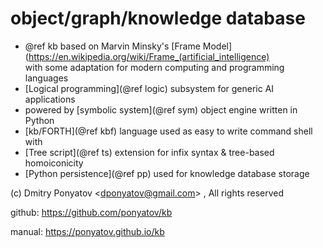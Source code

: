 # 
# object/graph/knowledge database

* @ref kb based on Marvin Minsky's
[Frame Model](https://en.wikipedia.org/wiki/Frame_(artificial_intelligence)
<br>with some adaptation for modern computing and programming languages
* [Logical programming](@ref logic) subsystem for generic AI applications
* powered by [symbolic system](@ref sym) object engine written in Python
* [kb/FORTH](@ref kbf) language used as easy to write command shell with
* [Tree script](@ref ts) extension for infix syntax & tree-based homoiconicity
* [Python persistence](@ref pp) used for knowledge database storage 

(c) Dmitry Ponyatov <<dponyatov@gmail.com>> , All rights reserved

github: https://github.com/ponyatov/kb

manual: https://ponyatov.github.io/kb
